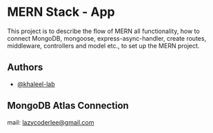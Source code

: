 
# MERN Stack - App

This project is to describe the flow of MERN all functionality, how to connect MongoDB, mongoose, express-async-handler, create routes, middleware, controllers and model etc., to set up the MERN project.

## Authors

- [@khaleel-lab](https://www.github.com/khaleel-lab)


## MongoDB Atlas Connection

mail: lazycoderlee@gmail.com


